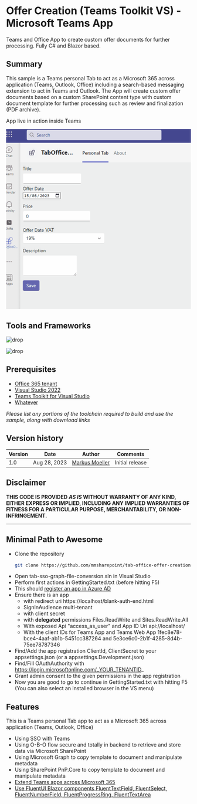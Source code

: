 # Offer Creation (Teams Toolkit VS) - Microsoft Teams App

Teams and Office App to create custom offer documents for further processing. Fully C# and Blazor based.

## Summary

This sample is a Teams personal Tab to act as a Microsoft 365 across application (Teams, Outlook, Office) including a search-based messaging extension to act in Teams and Outlook. The App will create custom offer documents based on a custom SharePoint content type with custom document template for further processing such as review and finalization (PDF archive).

App live in action inside Teams

![App live in action inside Teams](assets/01OfferCreationInAction.gif)

## Tools and Frameworks

![drop](https://img.shields.io/badge/Teams&nbsp;Toolkit&nbsp;for&nbsp;VS&nbsp;Code-17.7-green.svg)


![drop](https://img.shields.io/badge/Visual&nbsp;Studiot&nbsp;2022&nbsp;Community&nbsp;Edition-17.7-green.svg)


## Prerequisites

* [Office 365 tenant](https://dev.office.com/sharepoint/docs/spfx/set-up-your-development-environment)
* [Visual Studio 2022](https://visualstudio.microsoft.com/vs/community/)
* [Teams Toolkit for Visual Studio](https://learn.microsoft.com/en-us/microsoftteams/platform/toolkit/toolkit-v4/teams-toolkit-fundamentals-vs?pivots=visual-studio-v17-7&WT.mc_id=M365-MVP-5004617)
* [Whatever](#)

_Please list any portions of the toolchain required to build and use the sample, along with download links_

## Version history

Version|Date|Author|Comments
-------|----|----|--------
1.0|Aug 28, 2023|[Markus Moeller](https://twitter.com/moeller2_0)|Initial release

## Disclaimer

**THIS CODE IS PROVIDED *AS IS* WITHOUT WARRANTY OF ANY KIND, EITHER EXPRESS OR IMPLIED, INCLUDING ANY IMPLIED WARRANTIES OF FITNESS FOR A PARTICULAR PURPOSE, MERCHANTABILITY, OR NON-INFRINGEMENT.**

---

## Minimal Path to Awesome

- Clone the repository
    ```bash
    git clone https://github.com/mmsharepoint/tab-office-offer-creation-csharp.git
- Open tab-sso-graph-file-conversion.sln in Visual Studio
- Perform first actions in GettingStarted.txt (before hitting F5)
- This should [register an app in Azure AD](https://learn.microsoft.com/en-us/microsoftteams/platform/toolkit/add-single-sign-on?pivots=visual-studio&WT.mc_id=M365-MVP-5004617#add-sso-to-teams-app-for-visual-studio)
- Ensure there is an app 
  - with redirect uri https://localhost/blank-auth-end.html
  - SignInAudience multi-tenant
  - with client secret
  - with **delegated** permissions Files.ReadWrite and Sites.ReadWrite.All
  - With exposed Api "access_as_user" and App ID Uri api://localhost/<App ID>
  - With the client IDs for Teams App and Teams Web App 1fec8e78-bce4-4aaf-ab1b-5451cc387264 and 5e3ce6c0-2b1f-4285-8d4b-75ee78787346
- Find/Add the app registration ClientId, ClientSecret to your appsettings.json (or a appsettings.Development.json)
- Find/Fill OAuthAuthority with https://login.microsoftonline.com/_YOUR_TENANTID_
- Grant admin consent to the given permissions in the app registration
- Now you are good to go to continue in GettingStarted.txt with hitting F5 (You can also select an installed browser in the VS menu)


## Features

This is a Teams personal Tab app to act as a Microsoft 365 across application (Teams, Outlook, Office)
* Using SSO with Teams 
* Using O-B-O flow secure and totally in backend to retrieve and store data via Microsoft SharePoint
* Using Microsoft Graph to copy template to document and manipulate metadata
* Using SharePoint PnP.Core to copy template to document and manipulate metadata
* [Extend Teams apps across Microsoft 365](https://docs.microsoft.com/en-us/microsoftteams/platform/m365-apps/overview?WT.mc_id=M365-MVP-5004617)
* [Use FluentUI Blazor components FluentTextField, FluentSelect, FluentNumberField, FluentProgressRing, FluentTextArea](https://fluentsite.z22.web.core.windows.net/)


